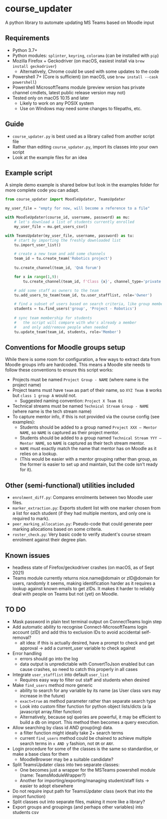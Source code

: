 # course\_updater
A python library to automate updating MS Teams based on Moodle input

## Requirements
- Python 3.7+
- Python modules: `splinter`, `keyring`, `colorama` (can be installed with `pip`)
- Mozilla Firefox + Geckodriver (on macOS, easiest install via `brew install geckodriver`)
	- Alternatively, Chrome could be used with some updates to the code
- Powershell 7+ (Core is sufficient) (on macOS, use `brew install --cask powershell`)
- Powershell MicrosoftTeams module (preview version has private channel cmdlets, latest public release version may not)
- Tested only on macOS 10.15 and later
	- Likely to work on any POSIX system
	- Use on Windows may need some changes to filepaths, etc.

## Guide
- `course_updater.py` is best used as a library called from another script file
- Rather than editing `course_updater.py`, import its classes into your own script
- Look at the example files for an idea

## Example script
A simple demo example is shared below but look in the examples folder for more complete code you can adapt.

````python
from course_updater import MoodleUpdater, TeamsUpdater

my_user_file = "empty for now, will become a reference to a file"

with MoodleUpdater(course_id, username, password) as mu:
	# let's download a list of students currently enrolled
	my_user_file = mu.get_users_csv()

with TeamsUpdater(my_user_file, username, password) as tu:
	# start by importing the freshly downloaded list
	tu.import_user_list()

	# create a new team and add some channels
	team_id = tu.create_team('Robotics project')
	
	tu.create_channel(team_id, 'QnA forum')

	for x in range(1,9):
		tu.create_channel(team_id, f'Class {x}', channel_type='private')

	# add some staff as owners to the team
	tu.add_users_to_team(team_id, tu.user_stafflist, role='Owner')

	# find a subset of users based on search criteria, like group membership
	students = tu.find_users('group', 'Project - Robotics')
	
	# sync team membership for students
	#   the script will compare with who's already a member
	#   and only add/remove people when needed
	tu.update_team(team_id, students, role='Member')
````

## Conventions for Moodle groups setup
While there is some room for configuration, a few ways to extract data from Moodle groups info are hardcoded. This means a Moodle site needs to follow these conventions to ensure this script works:

- Projects must be named `Project Group - NAME` (where name is the project name)
- Project teams must have `team` as part of their name, so `XYZ Team B` works but `class 1 group A` would not.
	- Suggested naming convention: `Project X Team 01`
- Technical streams must be named `Technical Stream Group - NAME` (where name is the tech stream name)
- To capture mentor info, if this is not provided via the course config (see examples):
	- Students should be added to a group named `Project XXX – Mentor NAME`, so `NAME` is captured as their project mentor.
	- Students should be added to a group named `Technical Stream YYY – Mentor NAME`, so `NAME` is captured as their tech stream mentor.
	- `NAME` must exactly match the name that mentor has on Moodle as it relies on a lookup.
	- (This would be easier with a mentor grouping rather than group, as the former is easier to set up and maintain, but the code isn't ready for it).

## Other (semi-functional) utilities included
- `enrolment_diff.py`: Compares enrolments between two Moodle user files.
- `marker_extraction.py`: Exports student list with one marker chosen from a list for each student (if they had multiple mentors, and only one is required to mark).
- `peer_marking_allocation.py`: Pseudo-code that could generate peer marking allocations based on some criteria.
- `roster_check.py`: Very basic code to verify student's course stream enrolment against their degree plan.

## Known issues
- headless state of Firefox/geckodriver crashes (on macOS, as of Sept 2021)
- Teams module currently returns nice.name@domain or zID@domain for users, randomly it seems, making identification harder as it requires a lookup against known emails to get zIDs. It makes it harder to reliably deal with people on Teams but not (yet) on Moodle.

## TO DO
- Mask password in plain text terminal output on ConnectTeams login step
- Add automatic ability to recognise Connect-MicrosoftTeams login account (zID) and add this to exclusion IDs to avoid accidental self-removal?
	- alt idea: if this is actually desired, have a prompt to check and get approval -> add a current_user variable to check against
- Error handling
	- errors should go into the log
	- data output is unpredictable with ConvertToJson enabled but can cause crashes, so need to catch this properly in all cases
- Integrate `user_stafflist` into default `user_list`
	- Requires easy way to filter out staff and students when desired
- Make `find_users` method more generic
	- ability to search for any variable by its name (as User class vars may increase in the future)
	- `exact=true` as method parameter rather than separate search type
	- Look into custom filter function for python object lists/dicts (a la javascript array.filter function)
	- Alternatively, because sql queries are powerful, it may be efficient to build a db on import. This method then becomes a query execution.
- Allow searching by class id AND group(ing) data.
	- a filter function might ideally take 2+ search terms
	- current `find_users` method could be chained to achieve multiple search terms in `x AND y` fashion, not `OR` or `ANY`.
- Login procedure for some of the classes is the same so standardise, or make a base class for them
	- MoodleBrowser may be a suitable candidate?
- Split TeamsUpdater class into two separate classes:
	- One becomes just a wrapper for the MSTeams powershell module (name: TeamsModuleWrapper?)
	- Another for importing/exporting/managing student/staff lists -> easier to adopt elsewhere
- Do not require input path for TeamsUpdater class (work that into the import function)
- Split classes out into separate files, making it more like a library?
- Export groups and groupings (and perhaps other variables) into students csv
